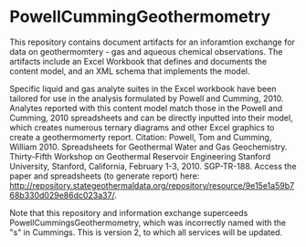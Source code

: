 PowellCummingGeothermometry
===========================
This repository contains document artifacts for an inforamtion exchange for data on geothermomtery - gas and aqueous chemical observations. The artifacts include an Excel Workbook that defines and documents the content model, and an XML schema that implements the model.

Specific liquid and gas analyte suites in the Excel workbook have been tailored for use in the analysis formulated by Powell and Cumming, 2010. Analytes reported with this content model match those in the Powell and Cumming, 2010 spreadsheets and can be directly inputted into their model, which creates numerous ternary diagrams and other Excel graphics to create a geothermomerty report. Citation: Powell, Tom and Cumming, William 2010. Spreadsheets for Geothermal Water and Gas Geochemistry. Thirty-Fifth Workshop on Geothermal Reservoir Engineering Stanford University, Stanford, California, February 1-3, 2010. SGP-TR-188. Access the paper and spreadsheets (to generate report) here: http://repository.stategeothermaldata.org/repository/resource/9e15e1a59b768b330d029e86dc023a37/.

Note that this repository and information exchange superceeds PowellCummingsGeothermometry, which was incorrectly named with the "s" in Cummings. This is version 2, to which all services will be updated.
